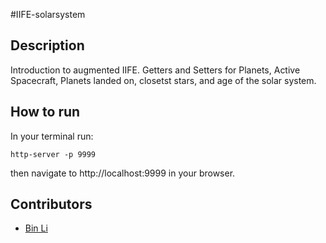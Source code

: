 #IIFE-solarsystem

## Description
Introduction to augmented IIFE. Getters and Setters for Planets, Active Spacecraft, Planets landed on, closetst stars, and age of the solar system.

## How to run
In your terminal run:
```
http-server -p 9999
```
then navigate to http://localhost:9999 in your browser.

## Contributors
- [Bin Li](https://github.com/LibE4)

